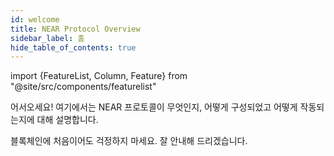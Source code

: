 ```yaml
---
id: welcome
title: NEAR Protocol Overview
sidebar_label: 홈
hide_table_of_contents: true
---
```


import {FeatureList, Column, Feature} from "@site/src/components/featurelist"

어서오세요! 여기에서는 NEAR 프로토콜이 무엇인지, 어떻게 구성되었고 어떻게 작동되는지에 대해 설명합니다.

블록체인에 처음이어도 걱정하지 마세요. 잘 안내해 드리겠습니다.

<FeatureList>
  <Column title="NEAR 소개">
    <Feature url="/concepts/basics/protocol" title="NEAR란 무엇인가요?" subtitle="Learn the Basics about NEAR" image="near-logo.png" />
    <Feature url="/concepts/protocol/account-id" title="이름 붙은 계정" subtitle="NEAR uses human-readable accounts" image="user.png" />
    <Feature url="/concepts/protocol/access-keys" title="다중 액세스 키" subtitle="More keys means more security" image="key.png" />
    <Feature url="/concepts/protocol/smartcontract" title="스마트 컨트랙트" subtitle="Learn about our contract technology" image="contract.png" />
  </Column>
  <Column title="네트워크">
    <Feature url="/concepts/basics/tokens" title="The NEAR Token" subtitle="Learn about the NEAR token" image="ft.png" />
    <Feature url="/concepts/protocol/transactions" title="트랜잭션" subtitle="Fast and Inexpensive" image="transaction.png" />
    <Feature url="/concepts/basics/validators" title="밸리데이터" subtitle="Learn how the network stays safe" image="validation.png" />
  </Column>
  <Column title="추가 자료">
    <Feature url="https://near.org/papers" title="논문" subtitle="Read the research that defined NEAR" image="experiment.png" />
    <Feature url="/concepts/web3/intro" title="Web2에서 Web3로" subtitle="Migrate your applications" image="near-api-js.png" />
    <Feature url="/concepts/advanced/indexers" title="블록체인 데이터 인덱싱" subtitle="Query usage information for a contract" image="blocks.png" />
  </Column>
</FeatureList>
